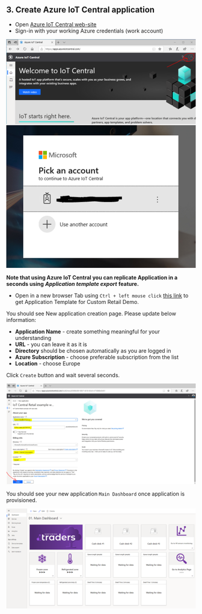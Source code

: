 ## 3. Create Azure IoT Central application
 - Open [Azure IoT Central web-site](https://apps.azureiotcentral.com/)
 - Sign-in with your working Azure credentials (work account)
 
 ![](lab1/lab1-14.PNG)
 ![](lab1/lab1-15.PNG)
 
 **Note that using Azure IoT Central you can replicate Application in a seconds using** ***Application template export*** **feature.**
 
 - Open in a new browser Tab using `Ctrl + left mouse click` [this link](https://apps.azureiotcentral.com/build/new/d500b389-0837-4518-85c8-e77d86b43451) to get Application Template for Custom Retail Demo.
 
You should see New application creation page. Please update below information:
 - **Application Name** - create something meaningful for your understanding
 - **URL** - you can leave it as it is
 - **Directory** should be chosen automatically as you are logged in
 - **Azure Subscription** - choose preferable subscription from the list
 - **Location** - choose Europe
 
 Click `Create` button and wait several seconds.

 ![](lab1/lab1-16.PNG)

You should see your new application `Main Dashboard` once application is provisioned.

![](lab1/lab1-17.PNG)


